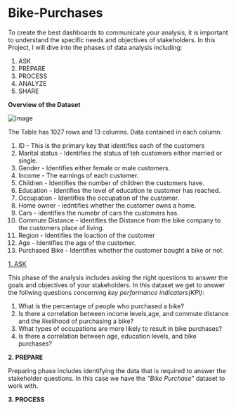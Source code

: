 # Bike-Purchases
To create the best dashboards to communicate your analysis, it is important to understand the specific needs and objectives of stakeholders. In this Project, I will dive into the phases of data analysis including:
1. ASK
2. PREPARE
3. PROCESS
4. ANALYZE
5. SHARE 

**Overview of the Dataset**

![image](https://github.com/zilphar/Bike-Purchases/assets/116642579/cc65c36f-b8bf-4ad6-abd7-704158a2656b)

The Table has 1027 rows and 13 columns. Data contained in each column:

1. ID - This is the primary key that identifies each of the customers 
2. Marital status - Identifies the status of teh customers either married or single.
3. Gender - Identifies either female or male customers.
4. Income - The earnings of each customer.
5. Children - Identifies the number of children the customers have.
6. Education - Identifies the level of education te customer has reached.
7. Occupation - Identifies the occupation of the customer.
8. Home owner - iedntifies whether the customer owns a home.
9. Cars - identifies the numebr of cars the customers has.
10. Commute Distance - identifies the Distance from the bike company to the customers place of living.
11. Region - Identifies the loaction of the customer
12. Age - Identifies the age of the customer.
13. Purchased Bike - Identifies whether the customer bought a bike or not.

<ins>1. ASK</ins>

This phase of the analysis includes asking the right questions to answer the goals and objectives of your stakeholders.
In this dataset we get to answer the follwing questions concerning *key performance indicators(KPI)*:

1. What is the percentage of people who purchased a bike?
2. Is there a correlation between income levels,age, and commute distance and the likelihood of purchasing a bike?
3. What types of occupations are more likely to result in bike purchases?
4. Is there a correlation between age, education levels, and bike purchases?

**2. PREPARE**

Preparing phase includes identifying the data that is required to answer the stakeholder questions. In this case we have the *"Bike Purchase"* dataset to work with. 

**3. PROCESS**




   


